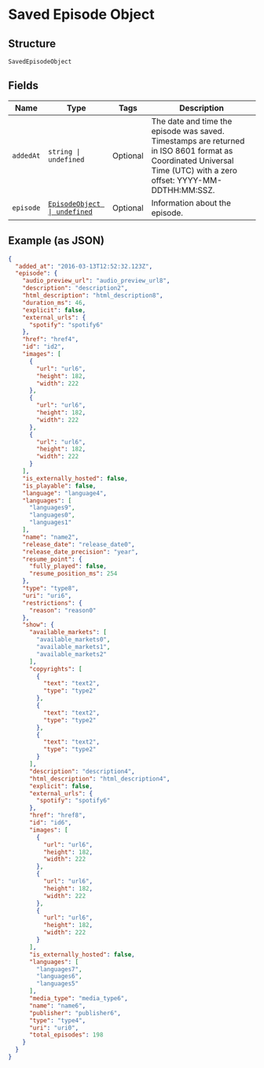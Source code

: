 
# Saved Episode Object

## Structure

`SavedEpisodeObject`

## Fields

| Name | Type | Tags | Description |
|  --- | --- | --- | --- |
| `addedAt` | `string \| undefined` | Optional | The date and time the episode was saved.<br>Timestamps are returned in ISO 8601 format as Coordinated Universal Time (UTC) with a zero offset: YYYY-MM-DDTHH:MM:SSZ. |
| `episode` | [`EpisodeObject \| undefined`](../../doc/models/episode-object.md) | Optional | Information about the episode. |

## Example (as JSON)

```json
{
  "added_at": "2016-03-13T12:52:32.123Z",
  "episode": {
    "audio_preview_url": "audio_preview_url8",
    "description": "description2",
    "html_description": "html_description8",
    "duration_ms": 46,
    "explicit": false,
    "external_urls": {
      "spotify": "spotify6"
    },
    "href": "href4",
    "id": "id2",
    "images": [
      {
        "url": "url6",
        "height": 182,
        "width": 222
      },
      {
        "url": "url6",
        "height": 182,
        "width": 222
      },
      {
        "url": "url6",
        "height": 182,
        "width": 222
      }
    ],
    "is_externally_hosted": false,
    "is_playable": false,
    "language": "language4",
    "languages": [
      "languages9",
      "languages0",
      "languages1"
    ],
    "name": "name2",
    "release_date": "release_date0",
    "release_date_precision": "year",
    "resume_point": {
      "fully_played": false,
      "resume_position_ms": 254
    },
    "type": "type8",
    "uri": "uri6",
    "restrictions": {
      "reason": "reason0"
    },
    "show": {
      "available_markets": [
        "available_markets0",
        "available_markets1",
        "available_markets2"
      ],
      "copyrights": [
        {
          "text": "text2",
          "type": "type2"
        },
        {
          "text": "text2",
          "type": "type2"
        },
        {
          "text": "text2",
          "type": "type2"
        }
      ],
      "description": "description4",
      "html_description": "html_description4",
      "explicit": false,
      "external_urls": {
        "spotify": "spotify6"
      },
      "href": "href8",
      "id": "id6",
      "images": [
        {
          "url": "url6",
          "height": 182,
          "width": 222
        },
        {
          "url": "url6",
          "height": 182,
          "width": 222
        },
        {
          "url": "url6",
          "height": 182,
          "width": 222
        }
      ],
      "is_externally_hosted": false,
      "languages": [
        "languages7",
        "languages6",
        "languages5"
      ],
      "media_type": "media_type6",
      "name": "name6",
      "publisher": "publisher6",
      "type": "type4",
      "uri": "uri0",
      "total_episodes": 198
    }
  }
}
```

